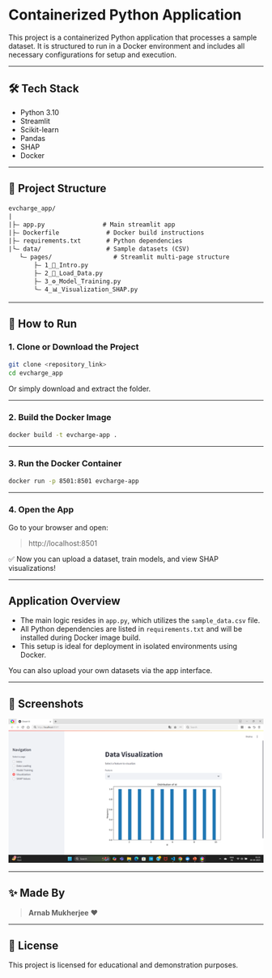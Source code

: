 # Containerized Python Application

This project is a containerized Python application that processes a sample dataset. It is structured to run in a Docker environment and includes all necessary configurations for setup and execution.

---

## 🛠 Tech Stack
- Python 3.10
- Streamlit
- Scikit-learn
- Pandas
- SHAP
- Docker

---

## 📂 Project Structure

```
evcharge_app/
|
|├— app.py                # Main streamlit app
|├— Dockerfile             # Docker build instructions
|├— requirements.txt       # Python dependencies
|└— data/                  # Sample datasets (CSV)
   └— pages/                 # Streamlit multi-page structure
       ├— 1_📄_Intro.py
       ├— 2_📂_Load_Data.py
       ├— 3_⚙️_Model_Training.py
       └— 4_📊_Visualization_SHAP.py
```

---

## 🚀 How to Run

### 1. Clone or Download the Project
```bash
git clone <repository_link>
cd evcharge_app
```

Or simply download and extract the folder.

---

### 2. Build the Docker Image
```bash
docker build -t evcharge-app .
```

---

### 3. Run the Docker Container
```bash
docker run -p 8501:8501 evcharge-app
```

---

### 4. Open the App

Go to your browser and open:

> http://localhost:8501

✅ Now you can upload a dataset, train models, and view SHAP visualizations!

---

## Application Overview

- The main logic resides in `app.py`, which utilizes the `sample_data.csv` file.
- All Python dependencies are listed in `requirements.txt` and will be installed during Docker image build.
- This setup is ideal for deployment in isolated environments using Docker.

You can also upload your own datasets via the app interface.

---

## 📸 Screenshots

![image alt](https://github.com/arnabmma77/container/blob/main/container_project_2/Screenshot%20(247).png?raw=true)

---

## ✨ Made By

> **Arnab Mukherjee** ❤️

---

## 📜 License
This project is licensed for educational and demonstration purposes.

